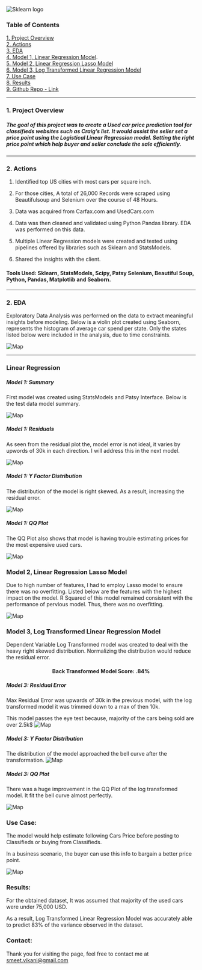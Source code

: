 ![Sklearn logo](http://scikit-learn.org/stable/_static/scikit-learn-logo-small.png)

### Table of Contents
[1. Project Overview](#section-a)  
[2. Actions](#section-b)  
[3. EDA](#section-b2)  
[4. Model 1, Linear Regression Model](#section-c).    
[5. Model 2, Linear Regression Lasso Model](#section-c2)   
[6. Model 3, Log Transformed Linear Regression Model](#section-c3)  
[7. Use Case](#section-e)  
[8. Results](#section-end)  
[9. Github Repo - Link](https://github.com/smeetvikani/Used-Car-Price-Predictor-Model)


---

### <a name="section-a"></a>1.  Project Overview
##### The goal of this project was to create a Used car price prediction tool for classifieds websites such as Craig’s list. It would assist the seller set a price point using the Logistical Linear Regression model. Setting the right price point which help buyer and seller conclude the sale efficiently. 
---

### <a name="section-b"></a>2.  Actions



1. Identified top US cities with most cars per square inch. 

2. For those cities, A total of 26,000 Records were scraped using Beautifulsoup and Selenium over the course of 48 Hours. 

3. Data was acquired from Carfax.com and UsedCars.com

4. Data was then cleaned and validated using Python Pandas library. EDA was performed on this data. 

5. Multiple Linear Regression models were created and tested using pipelines offered by libraries such as Sklearn and StatsModels.  

6. Shared the insights with the client. 


#### Tools Used: Sklearn, StatsModels, Scipy, Patsy Selenium, Beautiful Soup, Python, Pandas, Matplotlib and Seaborn.

---
### <a name="section-b2"></a>2.  EDA
Exploratory Data Analysis was performed on the data to extract meaningful insights before modeling. 
Below is a violin plot created using Seaborn, represents the histogram of average car spend per state. Only the states listed below were included in the analysis, due to time constraints. 

![Map](http://downloadforpc.net/Metis/project-car-price-est/img1_violinplots.jpeg)


---
### <a name="section-c"></a> Linear Regression

##### Model 1: Summary

First model was created using StatsModels and Patsy Interface. Below is the test data model summary. 

![Map](http://downloadforpc.net/Metis/project-car-price-est/model2.png)

##### Model 1: Residuals
As seen from the residual plot the, model error is not ideal, it varies by upwords of 30k in each direction. I will address this in the next model. 

![Map](http://downloadforpc.net/Metis/project-car-price-est/img2_residualError.jpeg)

##### Model 1: Y Factor Distribution
The distribution of the model is right skewed. As a result, increasing the residual error. 

![Map](http://downloadforpc.net/Metis/project-car-price-est/img3_hist1.jpeg)

##### Model 1: QQ Plot
The QQ Plot also shows that model is having trouble estimating prices for the most expensive used cars. 

![Map](http://downloadforpc.net/Metis/project-car-price-est/img6_QQ1.jpeg)

### <a name="section-c2"></a> Model 2, Linear Regression Lasso Model

Due to high number of features, I had to employ Lasso model to ensure there was no overfitting. Listed below are the features with the highest impact on the model. 
R Squared of this model remained consistent with the performance of pervious model. Thus, there was no overfitting.  

![Map](http://downloadforpc.net/Metis/project-car-price-est/img4a_coef_lasso.png)


### <a name="section-c3"></a> Model 3, Log Transformed Linear Regression Model

Dependent Variable Log Transformed model was created to deal with the heavy right skewed distribution. Normalizing the distribution would reduce the residual error. 

#### <center>Back Transformed Model Score: .84%</center>

##### Model 3: Residual Error
Max Residual Error was upwards of 30k in the previous model, with the log transformed model it was trimmed down to a max of then 10k. 

This model passes the eye test because, majority of the cars being sold are over 2.5k$
![Map](http://downloadforpc.net/Metis/project-car-price-est/img8_ResidPretransformed.jpeg)


##### Model 3: Y Factor Distribution
The distribution of the model approached the bell curve after the transformation. 
![Map](http://downloadforpc.net/Metis/project-car-price-est/img7_hist_transformed.jpeg)

##### Model 3: QQ Plot
There was a huge improvement in the QQ Plot of the log transformed model. It fit the bell curve almost perfectly. 

![Map](http://downloadforpc.net/Metis/project-car-price-est/img9_qq2_transformed.jpeg)

### <a name="section-e"></a> Use Case: 
The model would help estimate following Cars Price before posting to Classifieds or buying from Classifieds.

In a business scenario, the buyer can use this info to bargain a better price point. 

![Map](http://downloadforpc.net/Metis/project-car-price-est/img10_use_case.png)


### <a name="section-end"></a> Results:

For the obtained dataset, It was assumed that majority of the used cars were under 75,000 USD. 

As a result, Log Transformed Linear Regression Model was accurately able to predict 83% of the variance observed in the dataset. 


### <a name="section-end"></a> Contact:
Thank you for visiting the page, feel free to contact me at smeet.vikani@gmail.com



